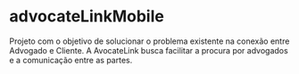# advocateLinkMobile
Projeto com o objetivo de solucionar o problema existente na conexão entre Advogado e Cliente.
A AvocateLink busca facilitar a procura por advogados e a comunicação entre as partes.
